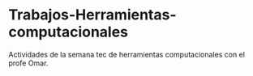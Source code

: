 # Trabajos-Herramientas-computacionales
Actividades de la semana tec de herramientas computacionales con el profe Omar.
